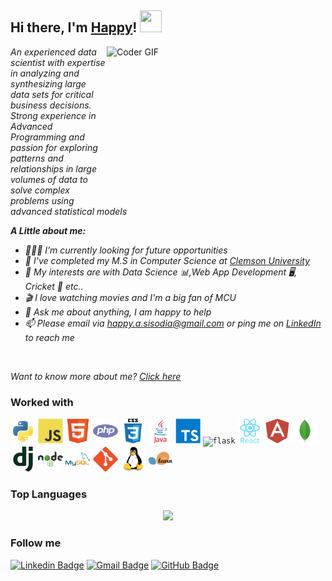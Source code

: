 ## Hi there, I'm [Happy](http://happysisodia.github.io/)! <img src="https://raw.githubusercontent.com/TheDudeThatCode/TheDudeThatCode/master/Assets/Hi.gif" width=35 height=35>


<img align="right" alt="Coder GIF" height=250 width=350 src="https://i.pinimg.com/originals/e4/26/70/e426702edf874b181aced1e2fa5c6cde.gif" />

<p>
  <em> 
    An experienced data scientist with expertise in analyzing and synthesizing large data sets for critical business decisions. Strong experience in Advanced Programming and passion for exploring patterns and relationships in large volumes of data to solve complex problems using advanced statistical models
    
  </em>
 </p>


<em>
  
**A Little about me:**

- 👨🏽‍💻 I’m currently looking for future opportunities 
- 💼 I've completed my M.S in Computer Science at [Clemson University](http://www.clemson.edu/)
- 🤔 My interests are with Data Science 📊,Web App Development 🖥️, Cricket 🏏 etc..
- 🎬 I love watching movies and I'm a big fan of MCU <img src="https://www.pngfind.com/pngs/m/173-1737725_captain-americas-shield-hd-png-download.png" width=15 height=15>
- 💬 Ask me about anything, I am happy to help
- 📫 Please email via happy.a.sisodia@gmail.com or ping me on [LinkedIn](https://www.linkedin.com/in/happysisodia/) to reach me
<br/> 

Want to know more about me? [Click here](http://happysisodia.github.io/) 
</em>

### Worked with 

<code><img height="40" src="https://raw.githubusercontent.com/devicons/devicon/master/icons/python/python-original.svg" title="python"></code>
<code><img height="40" src="https://raw.githubusercontent.com/devicons/devicon/master/icons/javascript/javascript-original.svg" title="javascript"></code>
<code><img height="40" src="https://raw.githubusercontent.com/devicons/devicon/master/icons/html5/html5-original.svg" title="html5"></code>
<code><img height="40" src="https://raw.githubusercontent.com/devicons/devicon/master/icons/php/php-plain.svg" title="php"></code>
<code><img height="40" src="https://raw.githubusercontent.com/devicons/devicon/master/icons/css3/css3-original-wordmark.svg" title="css3"></code>
<code><img height="40" src="https://raw.githubusercontent.com/devicons/devicon/master/icons/java/java-original-wordmark.svg" title="java"></code>
<code><img height="40" src="https://raw.githubusercontent.com/devicons/devicon/master/icons/typescript/typescript-plain.svg" title="typescript"></code>
<code><img height="40" src="https://www.vectorlogo.zone/logos/pocoo_flask/pocoo_flask-icon.svg" title="flask"></code>
<code><img height="40" src="https://raw.githubusercontent.com/devicons/devicon/master/icons/react/react-original-wordmark.svg" title="react"></code>
<code><img height="40" src="https://raw.githubusercontent.com/devicons/devicon/master/icons/angularjs/angularjs-plain.svg" title="angular"></code>
<code><img height="40" src="https://raw.githubusercontent.com/devicons/devicon/master/icons/mongodb/mongodb-original.svg" title="mongodb"></code>
<code><img height="40" src="https://raw.githubusercontent.com/devicons/devicon/master/icons/django/django-plain.svg" title="django"></code>
<code><img height="40" src="https://raw.githubusercontent.com/devicons/devicon/master/icons/nodejs/nodejs-original-wordmark.svg" title="node.js"></code>
<code><img height="40" src="https://raw.githubusercontent.com/devicons/devicon/master/icons/mysql/mysql-original-wordmark.svg" title="mysql"></code>
<code><img height="40" src="https://raw.githubusercontent.com/devicons/devicon/master/icons/git/git-original.svg" title="git"></code>
<code><img height="40" src="https://raw.githubusercontent.com/devicons/devicon/master/icons/linux/linux-original.svg" title="linux"></code>
<code><img height="40" src="https://raw.githubusercontent.com/github/explore/80688e429a7d4ef2fca1e82350fe8e3517d3494d/topics/scikit-learn/scikit-learn.png" title="sklearn"></code>

### Top Languages

<p align="center">
<a href = "https://github.com/happysisodia">
  <img src="https://github-readme-stats-aj8vj7k8x.vercel.app/api/top-langs/?username=happysisodia&layout=compact&title_color=ffc857&icon_color=8ac926&text_color=daf7dc&bg_color=151515&card_width=400">
</a>
</p>

### Follow me

[![Linkedin Badge](https://img.shields.io/badge/-Happy%20Sisodia-blue?style=flat-circle&logo=Linkedin&logoColor=white&link=https://www.linkedin.com/in/happysisodia/)](https://www.linkedin.com/in/happysisodia/) 
[![Gmail Badge](https://img.shields.io/badge/-@happySisodia-d54b3d?style=flat-circle&labelColor=d54b3d&logo=gmail&logoColor=white&link=mailto:happy.a.sisodia@gmail.com)](mailto:happy.a.sisodia@gmail.com)
[![GitHub Badge](https://img.shields.io/badge/-@HappySisodia-24292e?style=flat-circle&labelColor=24292e&logo=github&logoColor=white&link=https://github.com/happysisodia)](https://github.com/happysisodia)
